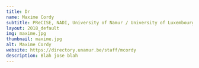 ```yaml
---
title: Dr
name: Maxime Cordy
subtitle: PReCISE, NADI, University of Namur / University of Luxembourg
layout: 2018_default
img: maxime.jpg
thumbnail: maxime.jpg
alt: Maxime Cordy
website: https://directory.unamur.be/staff/mcordy
description: Blah jose blah
---
```

